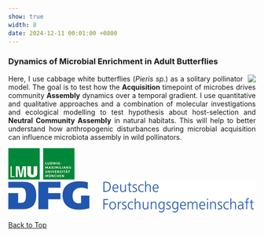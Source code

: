 ```yaml
---
show: true
width: 8
date: 2024-12-11 00:01:00 +0800
---
```


<div class="p-4">
    <h3 id="Pieris">Dynamics of Microbial Enrichment in Adult Butterflies</h3>
    <div style="text-align: justify;">
           <img data-src="{{ 'assets/images/photos/IMG_5899m.jpg' | relative_url }}" class="lazy rounded frame-img" style="float: right; margin-left: 10px;"  
               src="{{ '/assets/images/empty_300x200.png' | relative_url }}">
              <p>
                Here, I use cabbage white butterflies (<i>Pieris sp.</i>) as a solitary pollinator model.
The goal is to test how the <strong>Acquisition</strong> timepoint of microbes drives community <strong>Assembly</strong> dynamics over a temporal gradient. I use quantitative and qualitative approaches and a combination of molecular investigations and ecological modelling to test hypothesis about host-selection and <strong>Neutral Community Assembly</strong> in natural habitats.
This will help to better understand how anthropogenic disturbances during microbial acquisition can influence microbiota assembly in wild pollinators.
    </p>
     <img src="/assets/logo/logo64_LMU.png" alt="LMU Logo" class="img-fluid logo-img">
     <img src="/assets/logo/logo64_DFG.png" alt="DFG Logo" class="img-fluid logo-img"> 
       <p><a href="#top">Back to Top <i class="fas fa-angle-double-up"></i></a></p>
     </div>
 </div>
